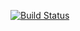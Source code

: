 [![Build Status](https://cloud.drone.io/api/badges/Halil95/calc_starter_uebung/status.svg)](https://cloud.drone.io/Halil95/calc_starter_uebung)